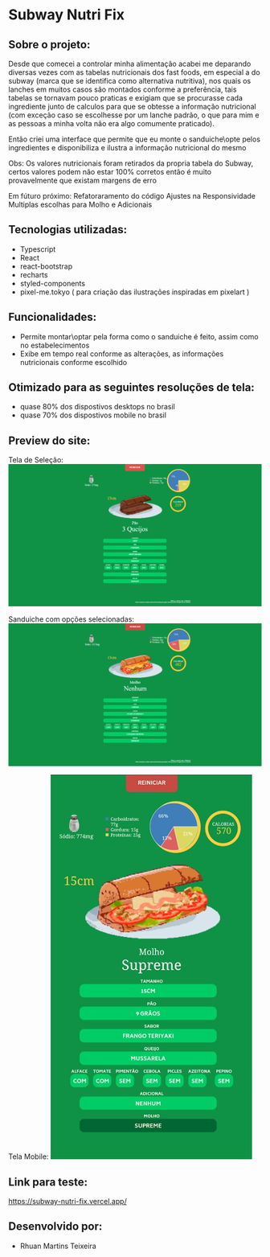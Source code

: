 # Subway Nutri Fix

## Sobre o projeto:

Desde que comecei a controlar minha alimentação acabei me deparando diversas vezes com as tabelas nutricionais dos fast foods, em especial a do subway (marca que se identifica como alternativa nutritiva), nos quais os lanches em muitos casos são montados conforme a preferência, tais tabelas se tornavam pouco praticas e exigiam que se procurasse cada ingrediente junto de calculos para que se obtesse a informação nutricional (com exceção caso se escolhesse por um lanche padrão, o que para mim e as pessoas a minha volta não era algo comumente praticado).

Então criei uma interface que permite que eu monte o sanduiche\opte pelos ingredientes e disponibiliza e ilustra a informação nutricional do mesmo

Obs: Os valores nutricionais foram retirados da propria tabela do Subway, certos valores podem não estar 100% corretos então é muito provavelmente que existam margens de erro

Em fúturo próximo:
 Refatoraramento do código 
 Ajustes na Responsividade
 Multiplas escolhas para Molho e Adicionais

## Tecnologias utilizadas:


- Typescript
- React
- react-bootstrap
- recharts
- styled-components
- pixel-me.tokyo ( para criação das ilustrações inspiradas em pixelart )

## Funcionalidades:


- Permite montar\optar pela forma como o sanduiche é feito, assim como no estabelecimentos
- Exibe em tempo real conforme as alterações, as informações nutricionais conforme escolhido

## Otimizado para as seguintes resoluções de tela:


- quase 80% dos dispostivos desktops  no brasil
- quase 70% dos dispostivos mobile no brasil


## Preview do site:

Tela de Seleção:
![preview](/src/assets/images/SubwaynutriFixScreenshotBegin.png "preview")

Sanduiche com opções selecionadas:
![preview](/src/assets/images/SubwaynutriFixScreenshotFull.png "preview")

Tela Mobile:
![preview](/src/assets/images/SubwaynutriFixScreenshotMobile.png "preview")



## Link para teste:
https://subway-nutri-fix.vercel.app/


## Desenvolvido por:

- Rhuan Martins Teixeira
